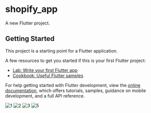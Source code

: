 # shopify_app

A new Flutter project.

## Getting Started

This project is a starting point for a Flutter application.

A few resources to get you started if this is your first Flutter project:

- [Lab: Write your first Flutter app](https://docs.flutter.dev/get-started/codelab)
- [Cookbook: Useful Flutter samples](https://docs.flutter.dev/cookbook)

For help getting started with Flutter development, view the
[online documentation](https://docs.flutter.dev/), which offers tutorials,
samples, guidance on mobile development, and a full API reference.



![1](https://github.com/meraamine/shopify_app_task5/assets/63201349/8dee9ff7-6150-4a61-b497-c286f264777c)
![2](https://github.com/meraamine/shopify_app_task5/assets/63201349/4d42c42a-483b-4ceb-94c7-45fbde3bf10a)
![3](https://github.com/meraamine/shopify_app_task5/assets/63201349/e7bf68b9-c584-4da5-92da-9ce92cc7359e)
![5](https://github.com/meraamine/shopify_app_task5/assets/63201349/5c710b54-98d3-42e0-8df4-927f143676cf)
